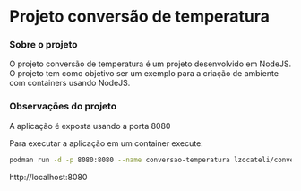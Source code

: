 # Projeto conversão de temperatura

### Sobre o projeto
O projeto conversão de temperatura é um projeto desenvolvido em NodeJS. O projeto tem como objetivo ser um exemplo para a criação de ambiente com containers usando NodeJS.

### Observações do projeto
A aplicação é exposta usando a porta 8080

Para executar a aplicação em um container execute:

```bash
podman run -d -p 8080:8080 --name conversao-temperatura lzocateli/conversao-temperatura:v1
```

http://localhost:8080
